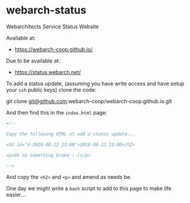 # webarch-status
Webarchitects Service Status Website

Available at:

* https://webarch-coop.github.io/

Due to be available at:

* https://status.webarch.net/

To add a status update, (assuming you have write access and have setup your `ssh` public keys) clone the code:

  git clone git@github.com:webarch-coop/webarch-coop.github.io.git

And then find this in the `index.html` page:

```html
<!--

Copy the following HTML at add a status update...

<h2 id="d-2016-08-12_13:00">2016-08-12 13:00</h2>

<p>Oh no something broke :-(</p>

-->
```

And copy the `<h2>` and `<p>` and amend as needs be.

One day we might write a `bash` script to add to this page to make life easier...
